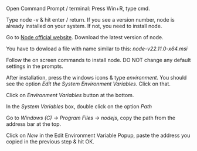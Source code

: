 Open Command Prompt / terminal:
Press Win+R, type cmd.

Type node -v & hit enter / return.
If you see a version number, node is already installed on your system. If not, you need to install node.

Go to [Node official website](https://nodejs.org/en).
Download the latest version of node.

You have to dowload a file with name similar to this: _node-v22.11.0-x64.msi_

Follow the on screen commands to install node. DO NOT change any default settings in the prompts.

After installation, press the windows icons & type _environment_. You should see the option _Edit the System Environment Variables_. Click on that.

Click on _Environment Variables_ button at the bottom.

In the _System Variables_ box, double click on the option _Path_

Go to _Windows (C) -> Program Files -> nodejs_, copy the path from the address bar at the top.

Click on _New_ in the Edit Environment Variable Popup, paste the address you copied in the previous step & hit OK.